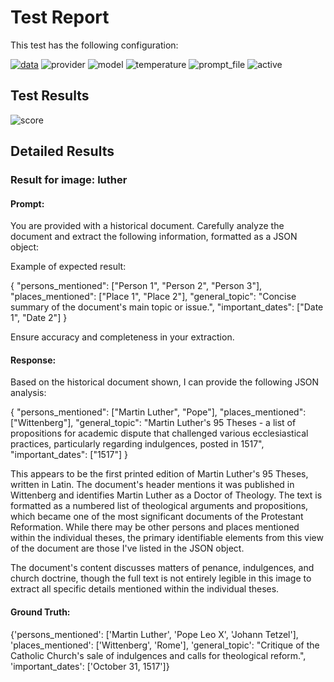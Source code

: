 # Test Report

This test has the following configuration:

<a href="/benchmarks/test_benchmark2"><img src="https://img.shields.io/badge/data-test_benchmark2-lightgrey" alt="data"></a>&nbsp;<img src="https://img.shields.io/badge/provider-anthropic-green" alt="provider">&nbsp;<img src="https://img.shields.io/badge/model-claude--3--5--sonnet--20241022-blue" alt="model">&nbsp;<img src="https://img.shields.io/badge/temperature-0.5-7fff00" alt="temperature">&nbsp;<img src="https://img.shields.io/badge/prompt_file-a_prompt.txt-lightgrey" alt="prompt_file">&nbsp;<img src="https://img.shields.io/badge/active-yes-brightgreen" alt="active">

## Test Results
<img src="https://img.shields.io/badge/score-niy-brightgreen" alt="score">&nbsp;

## Detailed Results

### Result for image: luther

#### Prompt:
  You are provided with a historical document. Carefully analyze the document and extract the following information, formatted as a JSON object:

Example of expected result:

{
"persons_mentioned": ["Person 1", "Person 2", "Person 3"],
"places_mentioned": ["Place 1", "Place 2"],
"general_topic": "Concise summary of the document's main topic or issue.",
"important_dates": ["Date 1", "Date 2"]
}

Ensure accuracy and completeness in your extraction.

#### Response:
  Based on the historical document shown, I can provide the following JSON analysis:

{
"persons_mentioned": ["Martin Luther", "Pope"],
"places_mentioned": ["Wittenberg"],
"general_topic": "Martin Luther's 95 Theses - a list of propositions for academic dispute that challenged various ecclesiastical practices, particularly regarding indulgences, posted in 1517",
"important_dates": ["1517"]
}

This appears to be the first printed edition of Martin Luther's 95 Theses, written in Latin. The document's header mentions it was published in Wittenberg and identifies Martin Luther as a Doctor of Theology. The text is formatted as a numbered list of theological arguments and propositions, which became one of the most significant documents of the Protestant Reformation. While there may be other persons and places mentioned within the individual theses, the primary identifiable elements from this view of the document are those I've listed in the JSON object.

The document's content discusses matters of penance, indulgences, and church doctrine, though the full text is not entirely legible in this image to extract all specific details mentioned within the individual theses.

#### Ground Truth:
  {'persons_mentioned': ['Martin Luther', 'Pope Leo X', 'Johann Tetzel'], 'places_mentioned': ['Wittenberg', 'Rome'], 'general_topic': "Critique of the Catholic Church's sale of indulgences and calls for theological reform.", 'important_dates': ['October 31, 1517']}

